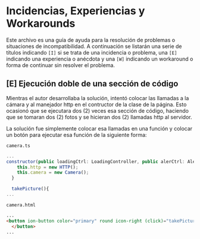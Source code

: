 # Incidencias, Experiencias y Workarounds

Este archivo es una guía de ayuda para la resolución de problemas o situaciones de incompatibilidad. A continuación se listarán una serie de títulos indicando ``[I]`` si se trata de una incidencia o problema, una ``[E]`` indicando una experiencia o anécdota y una ``[W]`` indicando un workaround o forma de continuar sin resolver el problema.

## [E] Ejecución doble de una sección de código

Mientras el autor desarrollaba la solución, intentó colocar las llamadas a la cámara y al manejador http en el contructor de la clase de la página. Esto ocasionó que se ejecutara dos (2) veces esa sección de código, haciendo que se tomaran dos (2) fotos y se hicieran dos (2) llamadas http al servidor.

La solución fue simplemente colocar esa llamadas en una función y colocar un botón para ejecutar esa función de la siguiente forma:

``camera.ts``

```js
...
constructor(public loadingCtrl: LoadingController, public alerCtrl: AlertController) {
    this.http = new HTTP();
    this.camera = new Camera();
  }

  takePicture(){
...
```

``camera.html``

```html
...
<button ion-button color="primary" round icon-right (click)="takePicture()">Take Picture!
  </button>
...
```
